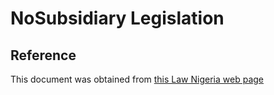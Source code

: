 # NoSubsidiary Legislation

## Reference

This document was obtained from [this Law Nigeria web page](http://www.lawnigeria.com/LFN/P/Petroleum%28Special%29Trust-Fund-Act.php)